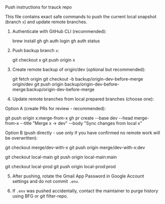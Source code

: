 Push instructions for trauck repo

This file contains exact safe commands to push the current local snapshot (branch `x`) and update remote branches.

1) Authenticate with GitHub CLI (recommended):

   brew install gh
   gh auth login
   gh auth status

2) Push backup branch `x`:

   git checkout x
   git push origin x

3) Create remote backup of origin/dev (optional but recommended):

   git fetch origin
   git checkout -b backup/origin-dev-before-merge origin/dev
   git push origin backup/origin-dev-before-merge:backup/origin-dev-before-merge

4) Update remote branches from local prepared branches (choose one):

Option A (create PRs for review - recommended):

   git push origin x:merge-from-x
   gh pr create --base dev --head merge-from-x --title "Merge x -> dev" --body "Sync changes from local x"

Option B (push directly - use only if you have confirmed no remote work will be overwritten):

   git checkout merge/dev-with-x
   git push origin merge/dev-with-x:dev

   git checkout local-main
   git push origin local-main:main

   git checkout local-prod
   git push origin local-prod:prod

5) After pushing, rotate the Gmail App Password in Google Account settings and do not commit `.env`.

6) If `.env` was pushed accidentally, contact the maintainer to purge history using BFG or git filter-repo.
